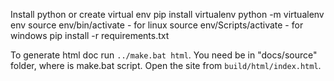 Install python or create virtual env
    pip install virtualenv
    python -m virtualenv env
    source env/bin/activate - for linux
    source env/Scripts/activate - for windows
    pip install -r requirements.txt


To generate html doc run ``../make.bat html``. You need be in "docs/source" folder, where is make.bat script.
Open the site from ``build/html/index.html``.

